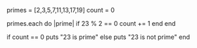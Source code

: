 primes = [2,3,5,7,11,13,17,19]
count = 0

primes.each do |prime|
  if 23 % 2 == 0
    count += 1
  end
end

if count == 0
  puts "23 is prime"
else
  puts "23 is not prime"
end
